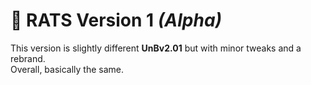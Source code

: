 # :dvd: RATS Version 1 _(Alpha)_
This version is slightly different **UnBv2.01** but with minor tweaks and a rebrand.<br>
Overall, basically the same.
